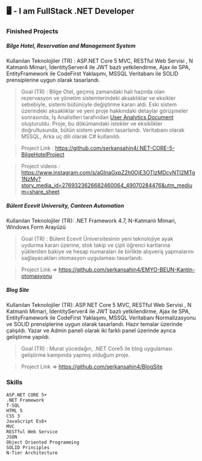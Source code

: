 ## 🖥️ - I am FullStack .NET Developer

### Finished Projects
#####    Bilge Hotel, Reservation and Management System
Kullanılan Teknolojiler (TR) : ASP.NET Core 5 MVC, RESTful Web Servisi , N
Katmanlı Mimari, İdentityServer4 ile JWT bazlı yetkilendirme, Ajax ile SPA,
EntityFramework ile CodeFirst Yaklaşımı, MSSQL Veritabanı ile SOLID
prensiplerine uygun olarak tasarlandı.

>Goal (TR) : Bilge Otel, geçmiş zamandaki hali hazırda olan rezervasyon ve yönetim sistemlerindeki aksaklıklar ve eksikler sebebiyle, sistemi bütünüyle değiştirme kararı aldı. Eski sistem üzerindeki aksaklıklar ve yeni proje hakkındaki detaylar görüşmeler sonrasında, İş Analistleri tarafından [User Analytics Document](https://github.com/serkansahin4/.NET-CORE-5-BilgeHotelProject/blob/main/Bilge%20Hotel%20Resort%20(2).doc) oluşturuldu. Proje, bu dökümandaki istekler ve eksiklikler doğrultusunda, bütün sistem yeniden tasarlandı. Veritabanı olarak MSSQL, Arka uç dili olarak C# kullanıldı.

>   Project Link : https://github.com/serkansahin4/.NET-CORE-5-BilgeHotelProject

>   Project videos : https://www.instagram.com/s/aGlnaGxpZ2h0OjE3OTIzMDcyNTI2MTg1NzMy?story_media_id=2769323626682460064_49070284476&utm_medium=share_sheet

#####    Bülent Ecevit University, Canteen Automation
Kullanılan Teknolojiler (TR): .NET Framework 4.7, N-Katmanlı Mimari, Windows Form Arayüzü

>Goal (TR) : Bülent Ecevit Üniversitesinin yeni teknolojiye ayak uydurma kararı üzerine, stok takip ve çipli öğrenci kartlarına yüklenilen bakiye ve hesap numaraları ile birlikte alışveriş yapmalarını sağlayacakları otomasyon uygulaması tasarlandı. 

>   Project Link => https://github.com/serkansahin4/EMYO-BEUN-Kantin-otomasyonu

#####    Blog Site
Kullanılan Teknolojiler (TR): ASP.NET Core 5 MVC, RESTful Web Servisi , N
Katmanlı Mimari, İdentityServer4 ile JWT bazlı yetkilendirme, Ajax ile SPA,
EntityFramework ile CodeFirst Yaklaşımı, MSSQL Veritabanı Normalizasyonu ve SOLID
prensiplerine uygun olarak tasarlandı. Hazır temalar üzerinde çalışıldı. Yazar ve Admin paneli olarak iki farklı panel üzerinde ayrıca geliştirme yapıldı.

>Goal (TR) : Murat yücedağın, .NET Core5 ile blog uygulaması geliştirme kampında yapmış olduğum proje.

>   Project Link => https://github.com/serkansahin4/BlogSite

### Skills
    ASP.NET CORE 5+
    .NET Framework
    T-SQL
    HTML 5
    CSS 3
    JavaScript Es6+
    MVC
    RESTful Web Service
    JSON
    Object Oriented Programming
    SOLID Principles
    N-Tier Architecture
